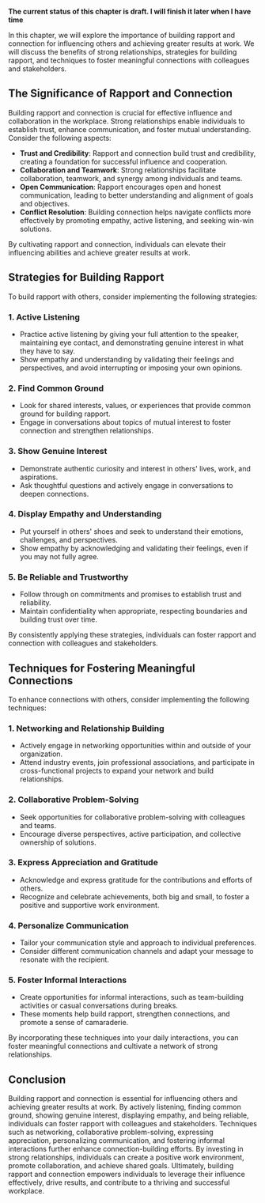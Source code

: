 **The current status of this chapter is draft. I will finish it later when I have time**

In this chapter, we will explore the importance of building rapport and connection for influencing others and achieving greater results at work. We will discuss the benefits of strong relationships, strategies for building rapport, and techniques to foster meaningful connections with colleagues and stakeholders.

The Significance of Rapport and Connection
------------------------------------------

Building rapport and connection is crucial for effective influence and collaboration in the workplace. Strong relationships enable individuals to establish trust, enhance communication, and foster mutual understanding. Consider the following aspects:

* **Trust and Credibility**: Rapport and connection build trust and credibility, creating a foundation for successful influence and cooperation.
* **Collaboration and Teamwork**: Strong relationships facilitate collaboration, teamwork, and synergy among individuals and teams.
* **Open Communication**: Rapport encourages open and honest communication, leading to better understanding and alignment of goals and objectives.
* **Conflict Resolution**: Building connection helps navigate conflicts more effectively by promoting empathy, active listening, and seeking win-win solutions.

By cultivating rapport and connection, individuals can elevate their influencing abilities and achieve greater results at work.

Strategies for Building Rapport
-------------------------------

To build rapport with others, consider implementing the following strategies:

### 1. Active Listening

* Practice active listening by giving your full attention to the speaker, maintaining eye contact, and demonstrating genuine interest in what they have to say.
* Show empathy and understanding by validating their feelings and perspectives, and avoid interrupting or imposing your own opinions.

### 2. Find Common Ground

* Look for shared interests, values, or experiences that provide common ground for building rapport.
* Engage in conversations about topics of mutual interest to foster connection and strengthen relationships.

### 3. Show Genuine Interest

* Demonstrate authentic curiosity and interest in others' lives, work, and aspirations.
* Ask thoughtful questions and actively engage in conversations to deepen connections.

### 4. Display Empathy and Understanding

* Put yourself in others' shoes and seek to understand their emotions, challenges, and perspectives.
* Show empathy by acknowledging and validating their feelings, even if you may not fully agree.

### 5. Be Reliable and Trustworthy

* Follow through on commitments and promises to establish trust and reliability.
* Maintain confidentiality when appropriate, respecting boundaries and building trust over time.

By consistently applying these strategies, individuals can foster rapport and connection with colleagues and stakeholders.

Techniques for Fostering Meaningful Connections
-----------------------------------------------

To enhance connections with others, consider implementing the following techniques:

### 1. Networking and Relationship Building

* Actively engage in networking opportunities within and outside of your organization.
* Attend industry events, join professional associations, and participate in cross-functional projects to expand your network and build relationships.

### 2. Collaborative Problem-Solving

* Seek opportunities for collaborative problem-solving with colleagues and teams.
* Encourage diverse perspectives, active participation, and collective ownership of solutions.

### 3. Express Appreciation and Gratitude

* Acknowledge and express gratitude for the contributions and efforts of others.
* Recognize and celebrate achievements, both big and small, to foster a positive and supportive work environment.

### 4. Personalize Communication

* Tailor your communication style and approach to individual preferences.
* Consider different communication channels and adapt your message to resonate with the recipient.

### 5. Foster Informal Interactions

* Create opportunities for informal interactions, such as team-building activities or casual conversations during breaks.
* These moments help build rapport, strengthen connections, and promote a sense of camaraderie.

By incorporating these techniques into your daily interactions, you can foster meaningful connections and cultivate a network of strong relationships.

Conclusion
----------

Building rapport and connection is essential for influencing others and achieving greater results at work. By actively listening, finding common ground, showing genuine interest, displaying empathy, and being reliable, individuals can foster rapport with colleagues and stakeholders. Techniques such as networking, collaborative problem-solving, expressing appreciation, personalizing communication, and fostering informal interactions further enhance connection-building efforts. By investing in strong relationships, individuals can create a positive work environment, promote collaboration, and achieve shared goals. Ultimately, building rapport and connection empowers individuals to leverage their influence effectively, drive results, and contribute to a thriving and successful workplace.
